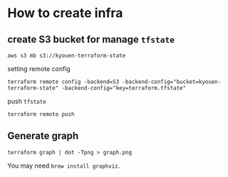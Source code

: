 # How to create infra

## create S3 bucket for manage `tfstate`

```
aws s3 mb s3://kyouen-terraform-state
```

setting remote config

```
terraform remote config -backend=S3 -backend-config="bucket=kyouen-terraform-state" -backend-config="key=terraform.tfstate"
```

push `tfstate`

```
terraform remote push
```

## Generate graph

```
terraform graph | dot -Tpng > graph.png
```

You may need `brew install graphviz`.
